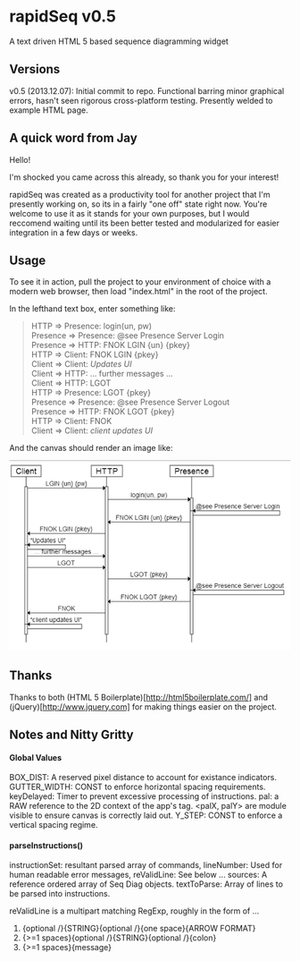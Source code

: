# rapidSeq v0.5

A text driven HTML 5 based sequence diagramming widget

## Versions

v0.5 (2013.12.07): Initial commit to repo. Functional barring minor graphical errors, hasn't seen rigorous cross-platform testing. Presently welded to example HTML page.

## A quick word from Jay

Hello!

I'm shocked you came across this already, so thank you for your interest!

rapidSeq was created as a productivity tool for another project that I'm presently working on, so its in a fairly "one off" state right now.
You're welcome to use it as it stands for your own purposes, but I would reccomend waiting until its been better tested and modularized for easier integration in a few days or weeks.

## Usage

To see it in action, pull the project to your environment of choice with a modern web browser, then load "index.html" in the root of the project.

In the lefthand text box, enter something like:

> HTTP => Presence: login(un, pw)  
> Presence => Presence: @see Presence Server Login  
> Presence => HTTP: FNOK LGIN {un} {pkey}  
> HTTP => Client: FNOK LGIN {pkey}  
> Client => Client: *Updates UI*  
> Client => HTTP: ... further messages ...  
> Client => HTTP: LGOT  
> HTTP => Presence: LGOT {pkey}  
> Presence => Presence: @see Presence Server Logout  
> Presence => HTTP: FNOK LGOT {pkey}  
> HTTP => Client: FNOK  
> Client => Client: *client updates UI*  

And the canvas should render an image like:

![Example Diagram](doc/rapidseq_ex.png "An example rapidSeq diagram")

## Thanks

Thanks to both (HTML 5 Boilerplate)[http://html5boilerplate.com/] and (jQuery)[http://www.jquery.com] for making things easier on the project.

## Notes and Nitty Gritty

#### Global Values

BOX_DIST: A reserved pixel distance to account for existance indicators.
GUTTER_WIDTH: CONST to enforce horizontal spacing requirements.
keyDelayed: Timer to prevent excessive processing of instructions.
pal: a RAW reference to the 2D context of the app's <canvas> tag.
<palX, palY> are module visible to ensure canvas is correctly laid out.
Y_STEP: CONST to enforce a vertical spacing regime.

#### parseInstructions()

instructionSet: resultant parsed array of commands,
lineNumber: Used for human readable error messages,
reValidLine: See below ...
sources: A reference ordered array of Seq Diag objects.
textToParse: Array of lines to be parsed into instructions.

reValidLine is a multipart matching RegExp, roughly in the form of ...
  1) {optional /}{STRING}{optional /}{one space}{ARROW FORMAT}
  2) {>=1 spaces}{optional /}{STRING}{optional /}{colon} 
  3) {>=1 spaces}{message}